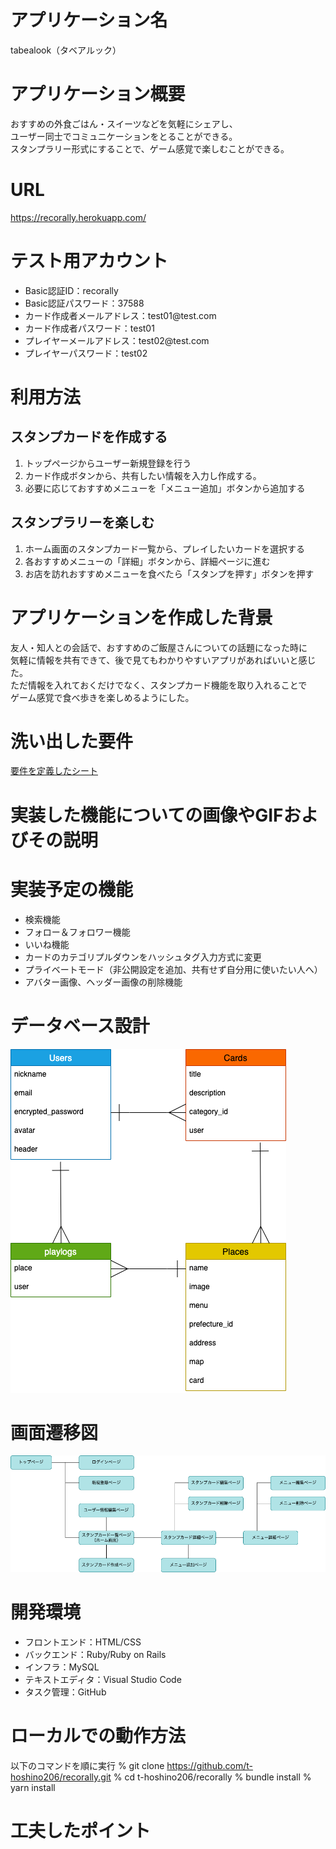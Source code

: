 # アプリケーション名
tabealook（タベアルック）

# アプリケーション概要
おすすめの外食ごはん・スイーツなどを気軽にシェアし、<br>
ユーザー同士でコミュニケーションをとることができる。<br>
スタンプラリー形式にすることで、ゲーム感覚で楽しむことができる。

# URL
https://recorally.herokuapp.com/

# テスト用アカウント
<ul>
  <li>Basic認証ID：recorally</li>
  <li>Basic認証パスワード：37588</li>
  <li>カード作成者メールアドレス：test01@test.com</li>
  <li>カード作成者パスワード：test01</li>
  <li>プレイヤーメールアドレス：test02@test.com</li>
  <li>プレイヤーパスワード：test02</li>
</ul>

# 利用方法

## スタンプカードを作成する
1. トップページからユーザー新規登録を行う
2. カード作成ボタンから、共有したい情報を入力し作成する。
3. 必要に応じておすすめメニューを「メニュー追加」ボタンから追加する

## スタンプラリーを楽しむ
1. ホーム画面のスタンプカード一覧から、プレイしたいカードを選択する
2. 各おすすめメニューの「詳細」ボタンから、詳細ページに進む
3. お店を訪れおすすめメニューを食べたら「スタンプを押す」ボタンを押す

# アプリケーションを作成した背景
友人・知人との会話で、おすすめのご飯屋さんについての話題になった時に<br>
気軽に情報を共有できて、後で見てもわかりやすいアプリがあればいいと感じた。<br>
ただ情報を入れておくだけでなく、スタンプカード機能を取り入れることで<br>
ゲーム感覚で食べ歩きを楽しめるようにした。

# 洗い出した要件
[要件を定義したシート](https://docs.google.com/spreadsheets/d/1xp8unMI8xZ1gxdxHfx-YYX8BdA-iDF0M30uJ8dubrlw/edit#gid=1650945082)

# 実装した機能についての画像やGIFおよびその説明

# 実装予定の機能
<ul>
  <li>検索機能</li>
  <li>フォロー＆フォロワー機能</li>
  <li>いいね機能</li>
  <li>カードのカテゴリプルダウンをハッシュタグ入力方式に変更</li>
  <li>プライベートモード（非公開設定を追加、共有せず自分用に使いたい人へ）</li>
  <li>アバター画像、ヘッダー画像の削除機能</li>
</ul>

# データベース設計
![データベース設計](db-image.png)

# 画面遷移図
![画面遷移図](sitemap-image.png)

# 開発環境
<ul>
  <li>フロントエンド：HTML/CSS</li>
  <li>バックエンド：Ruby/Ruby on Rails</li>
  <li>インフラ：MySQL</li>
  <li>テキストエディタ：Visual Studio Code</li>
  <li>タスク管理：GitHub</li>
</ul>

# ローカルでの動作方法
以下のコマンドを順に実行
% git clone https://github.com/t-hoshino206/recorally.git
% cd t-hoshino206/recorally
% bundle install
% yarn install

# 工夫したポイント
